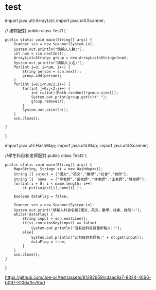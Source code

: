 # test
import java.util.ArrayList;
import java.util.Scanner;

// 禮物配對
public class Test1 {

	public static void main(String[] args) {
		Scanner scn = new Scanner(System.in);
		System.out.println("請輸入人數:");
		int num = scn.nextInt();
		ArrayList<String> group = new ArrayList<String>(num);
		System.out.println("請輸入人名:");
		for(int i=0; i<num; i++) {
			String person = scn.next();
			group.add(person);
		}
		for(int i=0;i<num/2;i++) {
			for(int j=0;j<2;j++) {
				int r=(int)(Math.random()*group.size());
				System.out.print(group.get(r)+" ");
				group.remove(r);
			}
			System.out.println();
		}
		scn.close();

	}

}

import java.util.HashMap;
import java.util.Map;
import java.util.Scanner;

//學生科目和老師配對
public class Test2 {

	public static void main(String[] args) {
		Map<String, String> st = new HashMap<>();
		String [] suject = {"國文","英文","數學","社會","自然"};
		String []  name  = {"李老師","張老師","林老師","王老師","陳老師"};
		for(int i = 0; i < name.length; i++)
			st.put(suject[i],name[i] );
		
		boolean dataFlag = false;
		
		Scanner scn = new Scanner(System.in);
		System.out.print("請輸入科目名稱(國文、英文、數學、社會、自然):");
		while(!dataFlag) {
			String input = scn.nextLine();
			if(st.containsKey(input) == false)
				System.out.println("沒有此科目請重新輸入!!");
			else{
				System.out.println("此科目的老師為:" + st.get(input));
				dataFlag = true;
			}				
		}
		scn.close();
	}
}



https://github.com/Joe-cc/test/assets/81282959/cdaac8a7-8324-4666-b097-3106affe79bd





